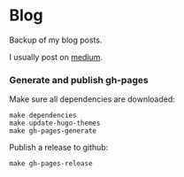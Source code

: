 # Blog

Backup of my blog posts.

I usually post on [medium](https://medium.com/@andrzejrehmann/).

### Generate and publish gh-pages

Make sure all dependencies are downloaded:

    make dependencies
    make update-hugo-themes
    make gh-pages-generate

Publish a release to github:

    make gh-pages-release